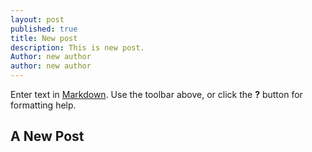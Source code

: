 ```yaml
---
layout: post
published: true
title: New post
description: This is new post.
Author: new author
author: new author
---
```

Enter text in [Markdown](http://daringfireball.net/projects/markdown/). Use the toolbar above, or click the **?** button for formatting help.

## A New Post


